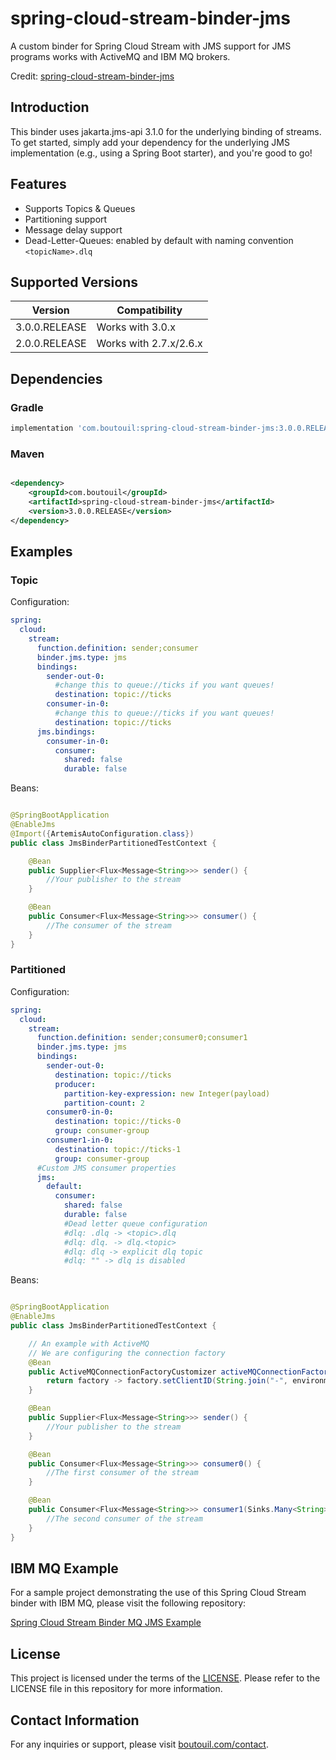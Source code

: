 # spring-cloud-stream-binder-jms

A custom binder for Spring Cloud Stream with JMS support for JMS programs works with ActiveMQ and IBM MQ brokers.

Credit: [spring-cloud-stream-binder-jms](https://github.com/gevoulga/spring-cloud-stream-binder-jms)

## Introduction

This binder uses jakarta.jms-api 3.1.0 for the underlying binding of streams. To get started, simply add your dependency
for the underlying JMS implementation (e.g., using a Spring Boot starter), and you're good to go!

## Features

- Supports Topics & Queues
- Partitioning support
- Message delay support
- Dead-Letter-Queues: enabled by default with naming convention `<topicName>.dlq`

## Supported Versions

| Version       | Compatibility          |
|---------------|------------------------|
| 3.0.0.RELEASE | Works with 3.0.x       |
| 2.0.0.RELEASE | Works with 2.7.x/2.6.x |

## Dependencies

### Gradle

```groovy
implementation 'com.boutouil:spring-cloud-stream-binder-jms:3.0.0.RELEASE'
```

### Maven

```xml

<dependency>
    <groupId>com.boutouil</groupId>
    <artifactId>spring-cloud-stream-binder-jms</artifactId>
    <version>3.0.0.RELEASE</version>
</dependency>
```

## Examples

### Topic

Configuration:

```yaml
spring:
  cloud:
    stream:
      function.definition: sender;consumer
      binder.jms.type: jms
      bindings:
        sender-out-0:
          #change this to queue://ticks if you want queues!
          destination: topic://ticks
        consumer-in-0:
          #change this to queue://ticks if you want queues!
          destination: topic://ticks
      jms.bindings:
        consumer-in-0:
          consumer:
            shared: false
            durable: false
```

Beans:

```java

@SpringBootApplication
@EnableJms
@Import({ArtemisAutoConfiguration.class})
public class JmsBinderPartitionedTestContext {

    @Bean
    public Supplier<Flux<Message<String>>> sender() {
        //Your publisher to the stream
    }

    @Bean
    public Consumer<Flux<Message<String>>> consumer() {
        //The consumer of the stream
    }
}
```

### Partitioned

Configuration:

```yaml
spring:
  cloud:
    stream:
      function.definition: sender;consumer0;consumer1
      binder.jms.type: jms
      bindings:
        sender-out-0:
          destination: topic://ticks
          producer:
            partition-key-expression: new Integer(payload)
            partition-count: 2
        consumer0-in-0:
          destination: topic://ticks-0
          group: consumer-group
        consumer1-in-0:
          destination: topic://ticks-1
          group: consumer-group
      #Custom JMS consumer properties
      jms:
        default:
          consumer:
            shared: false
            durable: false
            #Dead letter queue configuration
            #dlq: .dlq -> <topic>.dlq
            #dlq: dlq. -> dlq.<topic>
            #dlq: dlq -> explicit dlq topic
            #dlq: "" -> dlq is disabled
```

Beans:

```java

@SpringBootApplication
@EnableJms
public class JmsBinderPartitionedTestContext {

    // An example with ActiveMQ
    // We are configuring the connection factory
    @Bean
    public ActiveMQConnectionFactoryCustomizer activeMQConnectionFactoryCustomizer(Environment environment) {
        return factory -> factory.setClientID(String.join("-", environment.getActiveProfiles()));
    }

    @Bean
    public Supplier<Flux<Message<String>>> sender() {
        //Your publisher to the stream
    }

    @Bean
    public Consumer<Flux<Message<String>>> consumer0() {
        //The first consumer of the stream
    }

    @Bean
    public Consumer<Flux<Message<String>>> consumer1(Sinks.Many<String> out1) {
        //The second consumer of the stream
    }
}
```

## IBM MQ Example

For a sample project demonstrating the use of this Spring Cloud Stream binder with IBM MQ, please visit the following
repository:

[Spring Cloud Stream Binder MQ JMS Example](https://github.com/mohammedamineboutouil/spring-cloud-stream-binder-mq-jms)

## License

This project is licensed under the terms of the [LICENSE](LICENSE). Please refer to the LICENSE file in this repository
for more information.

## Contact Information

For any inquiries or support, please visit [boutouil.com/contact](https://www.boutouil.com/contact/).
